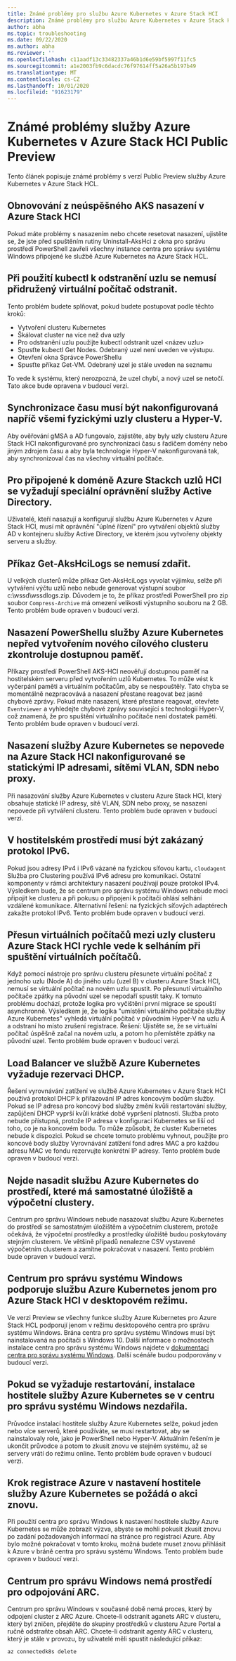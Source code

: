 ```yaml
---
title: Známé problémy pro službu Azure Kubernetes v Azure Stack HCI
description: Známé problémy pro službu Azure Kubernetes v Azure Stack HCI
author: abha
ms.topic: troubleshooting
ms.date: 09/22/2020
ms.author: abha
ms.reviewer: ''
ms.openlocfilehash: c11aadf13c33482337a46b1d6e59bf5997f11fc5
ms.sourcegitcommit: a1e2003fb9c6dacdc76f97614ff5a26a5b197b49
ms.translationtype: MT
ms.contentlocale: cs-CZ
ms.lasthandoff: 10/01/2020
ms.locfileid: "91623179"
---
```

# <a name="known-issues-for-azure-kubernetes-service-on-azure-stack-hci-public-preview"></a>Známé problémy služby Azure Kubernetes v Azure Stack HCI Public Preview
Tento článek popisuje známé problémy s verzí Public Preview služby Azure Kubernetes v Azure Stack HCL.

## <a name="recovering-from-a-failed-aks-on-azure-stack-hci-deployment"></a>Obnovování z neúspěšného AKS nasazení v Azure Stack HCI
Pokud máte problémy s nasazením nebo chcete resetovat nasazení, ujistěte se, že jste před spuštěním rutiny Uninstall-AksHci z okna pro správu prostředí PowerShell zavřeli všechny instance centra pro správu systému Windows připojené ke službě Azure Kubernetes na Azure Stack HCL.

## <a name="when-using-kubectl-to-delete-a-node-the-associated-vm-might-not-be-deleted"></a>Při použití kubectl k odstranění uzlu se nemusí přidružený virtuální počítač odstranit.
Tento problém budete splňovat, pokud budete postupovat podle těchto kroků:
* Vytvoření clusteru Kubernetes
* Škálovat cluster na více než dva uzly
* Pro odstranění uzlu použijte kubectl odstranit uzel <název uzlu> 
* Spusťte kubectl Get Nodes. Odebraný uzel není uveden ve výstupu.
* Otevření okna Správce PowerShellu
* Spusťte příkaz Get-VM. Odebraný uzel je stále uveden na seznamu

To vede k systému, který nerozpozná, že uzel chybí, a nový uzel se netočí. Tato akce bude opravena v budoucí verzi.

## <a name="time-synchronization-must-be-configured-across-all-physical-cluster-nodes-and-in-hyper-v"></a>Synchronizace času musí být nakonfigurovaná napříč všemi fyzickými uzly clusteru a Hyper-V.
Aby ověřování gMSA a AD fungovalo, zajistěte, aby byly uzly clusteru Azure Stack HCI nakonfigurované pro synchronizaci času s řadičem domény nebo jiným zdrojem času a aby byla technologie Hyper-V nakonfigurovaná tak, aby synchronizoval čas na všechny virtuální počítače.

## <a name="special-active-directory-permissions-are-needed-for-domain-joined-azure-stack-hci-nodes"></a>Pro připojené k doméně Azure Stackch uzlů HCI se vyžadují speciální oprávnění služby Active Directory. 
Uživatelé, kteří nasazují a konfigurují službu Azure Kubernetes v Azure Stack HCI, musí mít oprávnění "úplné řízení" pro vytváření objektů služby AD v kontejneru služby Active Directory, ve kterém jsou vytvořeny objekty serveru a služby. 

## <a name="get-akshcilogs-command-may-fail"></a>Příkaz Get-AksHciLogs se nemusí zdařit.
U velkých clusterů může příkaz Get-AksHciLogs vyvolat výjimku, selže při vytváření výčtu uzlů nebo nebude generovat výstupní soubor c:\wssd\wssdlogs.zip.
Důvodem je to, že příkaz prostředí PowerShell pro zip soubor `Compress-Archive` má omezení velikosti výstupního souboru na 2 GB. Tento problém bude opraven v budoucí verzi.

## <a name="azure-kubernetes-service-powershell-deployment-doesnt-check-for-available-memory-before-creating-a-new-target-cluster"></a>Nasazení PowerShellu služby Azure Kubernetes nepřed vytvořením nového cílového clusteru zkontroluje dostupnou paměť.
Příkazy prostředí PowerShell AKS-HCI neověřují dostupnou paměť na hostitelském serveru před vytvořením uzlů Kubernetes. To může vést k vyčerpání paměti a virtuálním počítačům, aby se nespouštěly. Tato chyba se momentálně nezpracovává a nasazení přestane reagovat bez jasné chybové zprávy.
Pokud máte nasazení, které přestane reagovat, otevřete `Eventviewer` a vyhledejte chybové zprávy související s technologií Hyper-V, což znamená, že pro spuštění virtuálního počítače není dostatek paměti.
Tento problém bude opraven v budoucí verzi.

## <a name="azure-kubernetes-service-deployment-fails-on-an-azure-stack-hci-configured-with-static-ips-vlans-sdn-or-proxies"></a>Nasazení služby Azure Kubernetes se nepovede na Azure Stack HCI nakonfigurované se statickými IP adresami, sítěmi VLAN, SDN nebo proxy.
Při nasazování služby Azure Kubernetes v clusteru Azure Stack HCI, který obsahuje statické IP adresy, sítě VLAN, SDN nebo proxy, se nasazení nepovede při vytváření clusteru. Tento problém bude opraven v budoucí verzi.

## <a name="ipv6-must-be-disabled-in-the-hosting-environment"></a>V hostitelském prostředí musí být zakázaný protokol IPv6.
Pokud jsou adresy IPv4 i IPv6 vázané na fyzickou síťovou kartu, `cloudagent` Služba pro Clustering používá IPv6 adresu pro komunikaci. Ostatní komponenty v rámci architektury nasazení používají pouze protokol IPv4. Výsledkem bude, že se centrum pro správu systému Windows nebude moci připojit ke clusteru a při pokusu o připojení k počítači ohlásí selhání vzdálené komunikace.
Alternativní řešení: na fyzických síťových adaptérech zakažte protokol IPv6.
Tento problém bude opraven v budoucí verzi.

## <a name="moving-virtual-machines-between-azure-stack-hci-cluster-nodes-quickly-leads-to-vm-startup-failures"></a>Přesun virtuálních počítačů mezi uzly clusteru Azure Stack HCI rychle vede k selháním při spuštění virtuálních počítačů.
Když pomocí nástroje pro správu clusteru přesunete virtuální počítač z jednoho uzlu (Node A) do jiného uzlu (uzel B) v clusteru Azure Stack HCI, nemusí se virtuální počítač na novém uzlu spustit. Po přesunutí virtuálního počítače zpátky na původní uzel se nepodaří spustit taky.
K tomuto problému dochází, protože logika pro vyčištění první migrace se spouští asynchronně. Výsledkem je, že logika "umístění virtuálního počítače služby Azure Kubernetes" vyhledá virtuální počítač v původním Hyper-V na uzlu A a odstraní ho místo zrušení registrace.
Řešení: Ujistěte se, že se virtuální počítač úspěšně začal na novém uzlu, a potom ho přemístěte zpátky na původní uzel.
Tento problém bude opraven v budoucí verzi.

## <a name="load-balancer-in-azure-kubernetes-service-requires-dhcp-reservation"></a>Load Balancer ve službě Azure Kubernetes vyžaduje rezervaci DHCP.
Řešení vyrovnávání zatížení ve službě Azure Kubernetes v Azure Stack HCI používá protokol DHCP k přiřazování IP adres koncovým bodům služby. Pokud se IP adresa pro koncový bod služby změní kvůli restartování služby, zapůjčení DHCP vyprší kvůli krátké době vypršení platnosti. Služba proto nebude přístupná, protože IP adresa v konfiguraci Kubernetes se liší od toho, co je na koncovém bodu. To může způsobit, že cluster Kubernetes nebude k dispozici.
Pokud se chcete tomuto problému vyhnout, použijte pro koncové body služby Vyrovnávání zatížení fond adres MAC a pro každou adresu MAC ve fondu rezervujte konkrétní IP adresy.
Tento problém bude opraven v budoucí verzi.

## <a name="cannot-deploy-azure-kubernetes-service-to-an-environment-that-has-separate-storage-and-compute-clusters"></a>Nejde nasadit službu Azure Kubernetes do prostředí, které má samostatné úložiště a výpočetní clustery.
Centrum pro správu Windows nebude nasazovat službu Azure Kubernetes do prostředí se samostatným úložištěm a výpočetním clusterem, protože očekává, že výpočetní prostředky a prostředky úložiště budou poskytovány stejným clusterem. Ve většině případů nenalezne CSV vystavené výpočetním clusterem a zamítne pokračovat v nasazení.
Tento problém bude opraven v budoucí verzi.

## <a name="windows-admin-center-only-supports-azure-kubernetes-service-for-azure-stack-hci-in-desktop-mode"></a>Centrum pro správu systému Windows podporuje službu Azure Kubernetes jenom pro Azure Stack HCI v desktopovém režimu.
Ve verzi Preview se všechny funkce služby Azure Kubernetes pro Azure Stack HCL podporují jenom v režimu desktopového centra pro správu systému Windows. Brána centra pro správu systému Windows musí být nainstalovaná na počítači s Windows 10. Další informace o možnostech instalace centra pro správu systému Windows najdete v [dokumentaci centra pro správu systému Windows](https://docs.microsoft.com/windows-server/manage/windows-admin-center/plan/installation-options). Další scénáře budou podporovány v budoucí verzi.

## <a name="azure-kubernetes-service-host-setup-fails-in-windows-admin-center-if-reboots-are-required"></a>Pokud se vyžaduje restartování, instalace hostitele služby Azure Kubernetes se v centru pro správu systému Windows nezdařila.
Průvodce instalací hostitele služby Azure Kubernetes selže, pokud jeden nebo více serverů, které používáte, se musí restartovat, aby se nainstalovaly role, jako je PowerShell nebo Hyper-V. Aktuálním řešením je ukončit průvodce a potom to zkusit znovu ve stejném systému, až se servery vrátí do režimu online. Tento problém bude opraven v budoucí verzi.

## <a name="azure-registration-step-in-azure-kubernetes-service-host-setup-asks-to-try-again"></a>Krok registrace Azure v nastavení hostitele služby Azure Kubernetes se požádá o akci znovu.
Při použití centra pro správu Windows k nastavení hostitele služby Azure Kubernetes se může zobrazit výzva, abyste se mohli pokusit zkusit znovu po zadání požadovaných informací na stránce pro registraci Azure. Aby bylo možné pokračovat v tomto kroku, možná budete muset znovu přihlásit k Azure v bráně centra pro správu systému Windows. Tento problém bude opraven v budoucí verzi.

## <a name="windows-admin-center-doesnt-have-an-arc-offboarding-experience"></a>Centrum pro správu Windows nemá prostředí pro odpojování ARC.
Centrum pro správu Windows v současné době nemá proces, který by odpojení cluster z ARC Azure. Chcete-li odstranit aganets ARC v clusteru, který byl zničen, přejděte do skupiny prostředků v clusteru Azure Portal a ručně odstraňte obsah ARC. Chcete-li odstranit agenty ARC v clusteru, který je stále v provozu, by uživatelé měli spustit následující příkaz:
```PowerShell
az connectedk8s delete
```